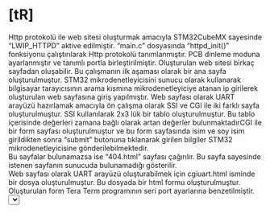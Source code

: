 # [tR]
Http protokolü ile web sitesi oluşturmak amacıyla STM32CubeMX sayesinde “LWIP_HTTPD” aktive edilmiştir. “main.c” dosyasında “httpd_init()” fonksiyonu çalıştırılarak Http protokolü tanımlanmıştır. PCB dinleme moduna ayarlanmıştır ve tanımlı portla birleştirilmiştir. Oluşturulan web sitesi birkaç sayfadan oluşabilir. Bu çalışmanın ilk aşaması olarak bir ana sayfa oluşturulmuştur. STM32 mikrodenetleyicisini sunucu olarak kullanarak bilgisayar tarayıcısının arama kısmına mikrodenetleyiciye atanan ip girilerek oluşturulan web sayfasına giriş yapılmıştır. Web sayfası olarak UART arayüzü hazırlamak amacıyla ön çalışma olarak SSI ve CGI ile iki farklı sayfa oluşturulmuştur. SSI kullanılarak 2x3 lük bir tablo oluşturulmuştur. Bu tablo içerisinde değerleri zamana bağlı olarak artan değerler bulunmaktadırCGI ile bir form sayfası oluşturulmuştur ve bu form sayfasında isim ve soy isim girildikten sonra “submit” butonuna tıklanarak girilen bilgiler STM32 mikrodenetleyicisine gönderilebilmektedir.  
Bu sayfalar bulunamazsa ise “404.html” sayfası çağırılır. Bu sayfa sayesinde istenen sayfanın sunucuda bulunamadığı gösterilir.  
Web sayfası olarak UART arayüzü oluşturabilmek için cgiuart.html isminde bir dosya oluşturulmuştur. Bu dosyada bir html formu oluşturulmuştur. Oluşturulan form Tera Term programının seri port ayarlarına benzetilmiştir. <select> kullanılarak seçenekler ayarlanmıştır. İstenen UART ayarları seçildikten sonra formun alt kısmında bulunan yazı kısmına UART ile gönderilmek istenen veri yazılarak “submit” butonuna tıklanır. Bu işlemden sonra terminalde gönderilen yazıyı görebiliriz ancak terminal ayarlarını kontrol etmemiz gerekmektedir. Baud rate gibi parametreler uyuşmadığı zaman terminalde gönderilen değerler gözükmeyebilir.  Web sayfasından gönderilen verileri işlemek amacıyla “CGIUART_Handler” fonksiyonu oluşturulmuştur. “Handler” sayesinde alınan form parametreleri (pcParam[…]) “strcmp” fonksiyonu ile karşılaştırılarak hangi parametrenin işleneceğine karar verilir. Eğer ki uyuşma sağlanırsa formda bulunan değerler (pcValue[…]) işlenerek UART işleyici yapısının parametreleri ayarlanır. Bu işlem tamamlandıktan sonra cgiuart.html dosyası geri dönüt olarak verilir.  
